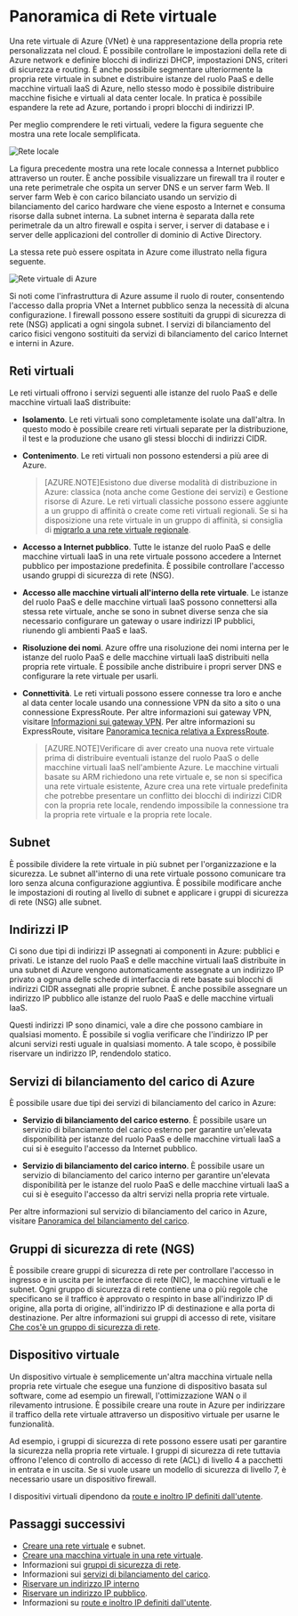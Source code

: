 <properties
   pageTitle="Panoramica della rete virtuale (VNet) di Azure"
   description="Informazioni sulle reti virtuali in Azure"
   services="virtual-network"
   documentationCenter="na"
   authors="telmosampaio"
   manager="carolz"
   editor="tysonn" />
<tags
   ms.service="virtual-network"
   ms.devlang="na"
   ms.topic="article"
   ms.tgt_pltfrm="na"
   ms.workload="infrastructure-services"
   ms.date="09/14/2015"
   ms.author="telmos" />

# Panoramica di Rete virtuale

Una rete virtuale di Azure (VNet) è una rappresentazione della propria rete personalizzata nel cloud. È possibile controllare le impostazioni della rete di Azure network e definire blocchi di indirizzi DHCP, impostazioni DNS, criteri di sicurezza e routing. È anche possibile segmentare ulteriormente la propria rete virtuale in subnet e distribuire istanze del ruolo PaaS e delle macchine virtuali IaaS di Azure, nello stesso modo è possibile distribuire macchine fisiche e virtuali al data center locale. In pratica è possibile espandere la rete ad Azure, portando i propri blocchi di indirizzi IP.

Per meglio comprendere le reti virtuali, vedere la figura seguente che mostra una rete locale semplificata.

![Rete locale](./media/virtual-networks-overview/figure01.png)

La figura precedente mostra una rete locale connessa a Internet pubblico attraverso un router. È anche possibile visualizzare un firewall tra il router e una rete perimetrale che ospita un server DNS e un server farm Web. Il server farm Web è con carico bilanciato usando un servizio di bilanciamento del carico hardware che viene esposto a Internet e consuma risorse dalla subnet interna. La subnet interna è separata dalla rete perimetrale da un altro firewall e ospita i server, i server di database e i server delle applicazioni del controller di dominio di Active Directory.

La stessa rete può essere ospitata in Azure come illustrato nella figura seguente.

![Rete virtuale di Azure](./media/virtual-networks-overview/figure02.png)

Si noti come l'infrastruttura di Azure assume il ruolo di router, consentendo l'accesso dalla propria VNet a Internet pubblico senza la necessità di alcuna configurazione. I firewall possono essere sostituiti da gruppi di sicurezza di rete (NSG) applicati a ogni singola subnet. I servizi di bilanciamento del carico fisici vengono sostituiti da servizi di bilanciamento del carico Internet e interni in Azure.

## Reti virtuali

Le reti virtuali offrono i servizi seguenti alle istanze del ruolo PaaS e delle macchine virtuali IaaS distribuite:

- **Isolamento**. Le reti virtuali sono completamente isolate una dall'altra. In questo modo è possibile creare reti virtuali separate per la distribuzione, il test e la produzione che usano gli stessi blocchi di indirizzi CIDR.

- **Contenimento**. Le reti virtuali non possono estendersi a più aree di Azure.

    >[AZURE.NOTE]Esistono due diverse modalità di distribuzione in Azure: classica (nota anche come Gestione dei servizi) e Gestione risorse di Azure. Le reti virtuali classiche possono essere aggiunte a un gruppo di affinità o create come reti virtuali regionali. Se si ha disposizione una rete virtuale in un gruppo di affinità, si consiglia di [migrarlo a una rete virtuale regionale](./virtual-networks-migrate-to-regional-vnet.md).

- **Accesso a Internet pubblico**. Tutte le istanze del ruolo PaaS e delle macchine virtuali IaaS in una rete virtuale possono accedere a Internet pubblico per impostazione predefinita. È possibile controllare l'accesso usando gruppi di sicurezza di rete (NSG).

- **Accesso alle macchine virtuali all'interno della rete virtuale**. Le istanze del ruolo PaaS e delle macchine virtuali IaaS possono connettersi alla stessa rete virtuale, anche se sono in subnet diverse senza che sia necessario configurare un gateway o usare indirizzi IP pubblici, riunendo gli ambienti PaaS e IaaS.

- **Risoluzione dei nomi**. Azure offre una risoluzione dei nomi interna per le istanze del ruolo PaaS e delle macchine virtuali IaaS distribuiti nella propria rete virtuale. È possibile anche distribuire i propri server DNS e configurare la rete virtuale per usarli.

- **Connettività**. Le reti virtuali possono essere connesse tra loro e anche al data center locale usando una connessione VPN da sito a sito o una connessione ExpressRoute. Per altre informazioni sui gateway VPN, visitare [Informazioni sui gateway VPN](./vpn-gateway-about-vpngateways.md). Per altre informazioni su ExpressRoute, visitare [Panoramica tecnica relativa a ExpressRoute](./expressroute-introduction.md).

    >[AZURE.NOTE]Verificare di aver creato una nuova rete virtuale prima di distribuire eventuali istanze del ruolo PaaS o delle macchine virtuali IaaS nell'ambiente Azure. Le macchine virtuali basate su ARM richiedono una rete virtuale e, se non si specifica una rete virtuale esistente, Azure crea una rete virtuale predefinita che potrebbe presentare un conflitto dei blocchi di indirizzi CIDR con la propria rete locale, rendendo impossibile la connessione tra la propria rete virtuale e la propria rete locale.

## Subnet

È possibile dividere la rete virtuale in più subnet per l'organizzazione e la sicurezza. Le subnet all'interno di una rete virtuale possono comunicare tra loro senza alcuna configurazione aggiuntiva. È possibile modificare anche le impostazioni di routing al livello di subnet e applicare i gruppi di sicurezza di rete (NSG) alle subnet.

## Indirizzi IP

Ci sono due tipi di indirizzi IP assegnati ai componenti in Azure: pubblici e privati. Le istanze del ruolo PaaS e delle macchine virtuali IaaS distribuite in una subnet di Azure vengono automaticamente assegnate a un indirizzo IP privato a ognuna delle schede di interfaccia di rete basate sui blocchi di indirizzi CIDR assegnati alle proprie subnet. È anche possibile assegnare un indirizzo IP pubblico alle istanze del ruolo PaaS e delle macchine virtuali IaaS.

Questi indirizzi IP sono dinamici, vale a dire che possono cambiare in qualsiasi momento. È possibile si voglia verificare che l'indirizzo IP per alcuni servizi resti uguale in qualsiasi momento. A tale scopo, è possibile riservare un indirizzo IP, rendendolo statico.

## Servizi di bilanciamento del carico di Azure

È possibile usare due tipi dei servizi di bilanciamento del carico in Azure:

- **Servizio di bilanciamento del carico esterno**. È possibile usare un servizio di bilanciamento del carico esterno per garantire un'elevata disponibilità per istanze del ruolo PaaS e delle macchine virtuali IaaS a cui si è eseguito l'accesso da Internet pubblico.

- **Servizio di bilanciamento del carico interno**. È possibile usare un servizio di bilanciamento del carico interno per garantire un'elevata disponibilità per le istanze del ruolo PaaS e delle macchine virtuali IaaS a cui si è eseguito l'accesso da altri servizi nella propria rete virtuale.

Per altre informazioni sul servizio di bilanciamento del carico in Azure, visitare [Panoramica del bilanciamento del carico](../load-balancer-overview.md).

## Gruppi di sicurezza di rete (NGS)

È possibile creare gruppi di sicurezza di rete per controllare l'accesso in ingresso e in uscita per le interfacce di rete (NIC), le macchine virtuali e le subnet. Ogni gruppo di sicurezza di rete contiene una o più regole che specificano se il traffico è approvato o respinto in base all'indirizzo IP di origine, alla porta di origine, all'indirizzo IP di destinazione e alla porta di destinazione. Per altre informazioni sui gruppi di accesso di rete, visitare [Che cos'è un gruppo di sicurezza di rete](../virtual-networks-nsg.md).

## Dispositivo virtuale

Un dispositivo virtuale è semplicemente un'altra macchina virtuale nella propria rete virtuale che esegue una funzione di dispositivo basata sul software, come ad esempio un firewall, l'ottimizzazione WAN o il rilevamento intrusione. È possibile creare una route in Azure per indirizzare il traffico della rete virtuale attraverso un dispositivo virtuale per usarne le funzionalità.

Ad esempio, i gruppi di sicurezza di rete possono essere usati per garantire la sicurezza nella propria rete virtuale. I gruppi di sicurezza di rete tuttavia offrono l'elenco di controllo di accesso di rete (ACL) di livello 4 a pacchetti in entrata e in uscita. Se si vuole usare un modello di sicurezza di livello 7, è necessario usare un dispositivo firewall.

I dispositivi virtuali dipendono da [route e inoltro IP definiti dall'utente](../virtual-networks-udr-overview.md).

## Passaggi successivi

- [Creare una rete virtuale](../virtual-networks-create-vnet-arm-pportal.md) e subnet.
- [Creare una macchina virtuale in una rete virtuale](../virtual-machines-windows-tutorial.md).
- Informazioni sui [gruppi di sicurezza di rete](../virtual-networks-nsg.md).
- Informazioni sui [servizi di bilanciamento del carico](../load-balancer-overview.md).
- [Riservare un indirizzo IP interno](../virtual-networks-reserved-private-ip.md)
- [Riservare un indirizzo IP pubblico](../virtual-networks-reserved-public-ip.md).
- Informazioni su [route e inoltro IP definiti dall'utente](virtual-networks-udr-overview.md).

<!---HONumber=Oct15_HO3-->